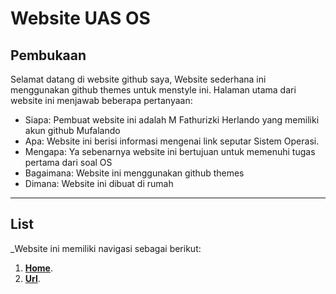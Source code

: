 # Website UAS OS

## Pembukaan
Selamat datang di website github saya, Website sederhana ini menggunakan github themes untuk menstyle ini.
Halaman utama dari website ini menjawab beberapa pertanyaan:
 * Siapa: Pembuat website ini adalah M Fathurizki Herlando yang memiliki akun github Mufalando
 * Apa: Website ini berisi informasi mengenai link seputar Sistem Operasi.
 * Mengapa: Ya sebenarnya website ini bertujuan untuk memenuhi tugas pertama dari soal OS
 * Bagaimana: Website ini menggunakan github themes
 * Dimana: Website ini dibuat di rumah

----------------------------------------------------------------------------------------------------------------------------------------

## List
_Website ini memiliki navigasi sebagai berikut:
1. [**Home**](https://mufalando.github.io/os201/).
2. [**Url**](https://mufalando.github.io/os201/URLs).

